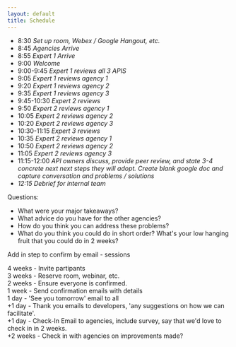 ```yaml
---
layout: default
title: Schedule
---
```


* 8:30 *Set up room, Webex / Google Hangout, etc.*
* 8:45 *Agencies Arrive*
* 8:55 *Expert 1 Arrive*
* 9:00 *Welcome*
* 9:00-9:45  *Expert 1 reviews all 3 APIS*
 * 9:05 *Expert 1 reviews agency 1*  
 * 9:20 *Expert 1 reviews agency 2*   
 * 9:35 *Expert 1 reviews agency 3*  
* 9:45-10:30   *Expert 2 reviews*
 * 9:50 *Expert 2 reviews agency 1*  
 * 10:05 *Expert 2 reviews agency 2*   
 * 10:20 *Expert 2 reviews agency 3* 
* 10:30-11:15  *Expert 3 reviews*
 * 10:35 *Expert 2 reviews agency 1*  
 * 10:50 *Expert 2 reviews agency 2*   
 * 11:05 *Expert 2 reviews agency 3*
* 11:15-12:00  *API owners discuss, provide peer review, and state 3-4 concrete next next steps they will adopt. Create  blank google doc and capture conversation and problems / solutions*
* *12:15 Debrief for internal team* 

   

Questions:   
* What were your major takeaways?   
* What advice do you have for the other agencies?     
* How do you think you can address these problems? 
* What do you think you could do in short order?  What's your low hanging fruit that you could do in 2 weeks?   


      
Add in step to confirm  by email - sessions 



4 weeks - Invite partipants   
3 weeks - Reserve room, webinar, etc.   
2 weeks - Ensure everyone is confirmed.   
1 week - Send confirmation emails with details    
1 day - 'See you tomorrow' email to all    
+1 day - Thank you emails to developers, 'any suggestions on how we can facilitate'.     
+1 day - Check-In Email to agencies, include survey, say that we'd love to check in in 2 weeks.     
+2 weeks - Check in with agencies on improvements made?   
   
